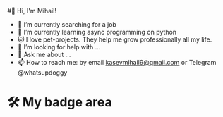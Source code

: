 #👋 Hi, I'm Mihail!

- 🔭 I’m currently searching for a job
- 🌱 I’m currently learning async programming on python
- 🐱 I love pet-projects. They help me grow professionally all my life.
- 🤔 I’m looking for help with ...
- 💬 Ask me about ...
- 📫 How to reach me: by email kasevmihail9@gmail.com or Telegram @whatsupdoggy

# 🛠 My badge area
